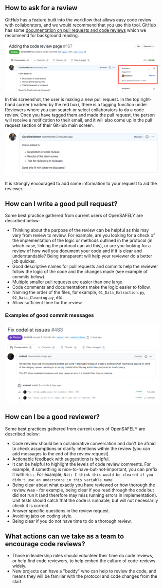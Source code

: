 ## How to ask for a review

GitHub has a feature built into the workflow that allows easy code review with collaborators, and we would recommend 
that you use this tool. GitHub has some [documentation on pull requests and code reviews](https://docs.github.com/en/github/collaborating-with-issues-and-pull-requests/about-pull-request-reviews) which we recommend for background reading.

![An example of GitHub's pull request feature.](./images/code-review-main.png)

In this screenshot, the user is making a new pull request. In the top right-hand corner (marked by the
red box), there is a tagging function under Reviewers where you can search or select collaborators to do a code review. 
Once you have tagged them and made the pull request, the person will receive a notification to their
email, and it will also come up in the pull request section of their GitHub main screen.

![An example of a pull request description as shown on GitHub.](./images/pr-desc.png)

It is strongly encouraged to add some information to 
your request to aid the reviewer. 
 
## How can I write a good pull request?

Some best practice gathered from current users of OpenSAFELY are described below:

 - Thinking about the purpose of the review can be helpful as this may
vary from review to review. For example, are you looking for a check of the implementation of the logic or methods
outlined in the protocol (in which case, linking the protocol can aid this), or are you looking for a
review of how well you document your code and if it is clear and understandable? Being transparent
will help your reviewer do a better job quicker.
- Good descriptive names for pull requests and commits help the reviewer follow the logic of the code and the changes made (see example of commits below).
- Multiple smaller pull requests are easier than one large.
- Code comments and documentations make the logic easier to follow.
- Naming the order of the files, for example, `01_Data_Extraction.py`, `02_Data_Cleaning.py`, etc.
- Allow sufficient time for the review.

### Examples of good commit messages
![An example of a good commit message as shown on GitHub.](./images/good-pr-pic.png)

## How can I be a good reviewer?
Some best practices gathered from current users of OpenSAFELY are described below:

- Code review should be a collaborative conversation and don't be afraid to check assumptions or clarify intentions within the review (you can add messages to the end of the review request).
- Actionable feedback with suggestions is helpful.
- It can be helpful to highlight the levels of code review comments. For example,
if something is nice-to-have-but-not-important, you can prefix it with `Nit:`. For example,
`Nit: I think this would be cleared if you didn't use an underscore in this variable name`
- Being clear about what exactly you have reviewed or how thorough the review was - for example, being clear if you read through the code but did not run it (and therefore may miss running errors in implementation). Unit tests should catch that the code is runnable, but will not necessarily check it is correct.
- Answer specific questions in the review request.
- Avoiding jabs on coding style.
- Being clear if you do not have time to do a thorough review.

## What actions can we take as a team to encourage code reviews?

- Those in leadership roles should volunteer their time do code reviews, or help find code reviewers, to help embed the culture of code-reviews widely.
- New projects can have a "buddy" who can help to review the code, and means they will be familiar with the protocol and code changes from the start.

